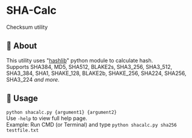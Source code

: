 # SHA-Calc
Checksum utility
## 🧾 About
This utility uses "[hashlib](https://docs.python.org/3/library/hashlib.html)" python module to calculate hash.<br>
Supports SHA384, MD5, SHA512, BLAKE2s, SHA3_256, SHA3_512, SHA3_384, SHA1, SHAKE_128, BLAKE2b, SHAKE_256, SHA224, SHA256, SHA3_224 *and more*.
## 🔧 Usage
`python shacalc.py {argument1} {argument2}`<br>
Use `-help` to view full help page.<br>
Example: Run CMD (or Terminal) and type `python shacalc.py sha256 testfile.txt`
